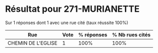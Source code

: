 # Résultat pour 271-MURIANETTE

Sur 1 réponses dont 1 avec une rue cité (taux réussite 100%)

| Rue | Vote | % réponses | % Nb rues cités|
|-----|------|------------|----------------|
| CHEMIN DE L'EGLISE | 1 | 100% | 100%|
